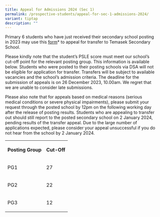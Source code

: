 ```yaml
---
title: Appeal for Admissions 2024 (Sec 1)
permalink: /prospective-students/appeal-for-sec-1-admissions-2024/
variant: tiptap
description: ""
---
```

<p>Primary 6 students who have just received their secondary school posting in 2023 may use this <a href="https://go.gov.sg/tms-appeal-2024" rel="noopener noreferrer nofollow" target="_blank">form</a>* to appeal for transfer to Temasek Secondary School.</p><p></p><p>Please kindly note that the student’s PSLE score must meet our school’s cut-off point for the relevant posting group. This information is available below. Students who were posted to their posting schools via DSA will not be eligible for application for transfer. Transfers will be subject to available vacancies and the school’s admission criteria. The deadline for the submission of appeals is on 26 December 2023, 10.00am. We regret that we are unable to consider late submissions.</p><p>Please also note that for appeals based on medical reasons (serious medical conditions or severe physical impairments), please submit your request through the posted school by 12pm on the following working day after the release of posting results. Students who are appealing to transfer out should still report to the posted secondary school on 2 January 2024, pending results of the transfer appeal. Due to the large number of applications expected, please consider your appeal unsuccessful if you do not hear from the school by 2 January 2024.</p><p></p><table><tbody><tr><th rowspan="1" colspan="1"><p>Posting Group</p></th><th rowspan="1" colspan="1"><p>Cut-Off</p></th></tr><tr><td rowspan="1" colspan="1"><p>PG1</p></td><td rowspan="1" colspan="1"><p>27</p></td></tr><tr><td rowspan="1" colspan="1"><p>PG2</p></td><td rowspan="1" colspan="1"><p>22</p></td></tr><tr><td rowspan="1" colspan="1"><p>PG3</p></td><td rowspan="1" colspan="1"><p>12</p></td></tr></tbody></table><p></p>